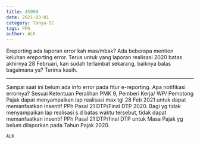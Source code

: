 ```yaml
---
title: 45908
date: 2021-03-01
category: Tanya-SC
tags: PPh
author: ALK
---
```


Ereporting ada laporan error kah mas/mbak? Ada beberapa mention keluhan ereporting error. Terus untuk yang laporan realisasi 2020 batas akhirnya 28 Februari, kan sudah terlambat sekarang, baiknya balas bagaimana ya? Terima kasih.

---

Sampai saat ini belum ada info error pada fitur e-reporting. Apa notifikasi errornya? Sesuai Ketentuan Peralihan PMK 9, Pemberi Kerja/ WP/ Pemotong Pajak dapat menyampaikan lap realisasi max tgl 28 Feb 2021 untuk dapat memanfaatkan insentif PPh Pasal 21 DTP/Final DTP 2020. Bagi yg tidak menyampaikan lap realisasi s.d batas waktu tersebut, tidak dapat memanfaatkan insentif PPh Pasal 21 DTP/final DTP untuk Masa Pajak yg belum dilaporkan pada Tahun Pajak 2020.

`ALK`
